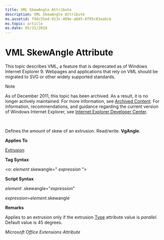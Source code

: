 ```yaml
---
title: VML SkewAngle Attribute
description: VML SkewAngle Attribute
ms.assetid: f9dc55ed-913c-409e-a045-8f95c83aabcb
ms.topic: article
ms.date: 05/31/2018
---
```


# VML SkewAngle Attribute

This topic describes VML, a feature that is deprecated as of Windows Internet Explorer 9. Webpages and applications that rely on VML should be migrated to SVG or other widely supported standards.

> [!Note]  
> As of December 2011, this topic has been archived. As a result, it is no longer actively maintained. For more information, see [Archived Content](https://docs.microsoft.com/previous-versions/windows/internet-explorer/ie-developer/). For information, recommendations, and guidance regarding the current version of Windows Internet Explorer, see [Internet Explorer Developer Center](https://msdn.microsoft.com/ie/).

 

Defines the amount of skew of an extrusion. Read/write. **VgAngle**.

**Applies To**

[Extrusion](msdn-online-vml-extrusion-element.md)

**Tag Syntax**

<o: *element* skewangle=" *expression* ">

**Script Syntax**

*element* .skewangle="*expression*"

*expression*=*element*.skewangle

**Remarks**

Applies to an extrusion only if the extrusion [Type](type-attribute--extrusion--vml.md) attribute value is *parallel*. Default value is 45 degrees.

*Microsoft Office Extensions Attribute*

 

 




